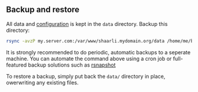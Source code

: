 ## Backup and restore

All data and [configuration](Shaarli-configuration.md) is kept in the `data` directory. Backup this directory: 

```bash
rsync -avzP my.server.com:/var/www/shaarli.mydomain.org/data /home/me/backups/shaarli-data-$(date +%Y-%m-%d_%H%M)
```

It is strongly recommended to do periodic, automatic backups to a seperate machine. You can automate the command above using a cron job or full-featured backup solutions such as [rsnapshot](https://rsnapshot.org/)

To restore a backup, simply put back the `data/` directory in place, owerwriting any existing files.